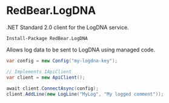 # RedBear.LogDNA
.NET Standard 2.0 client for the LogDNA service.

```
Install-Package RedBear.LogDNA
```

Allows log data to be sent to LogDNA using managed code.

```c#
var config = new Config("my-logdna-key");

// Implements IApiClient
var client = new ApiClient();
            
await client.ConnectAsync(config);
client.AddLine(new LogLine("MyLog", "My logged comment"));
```
